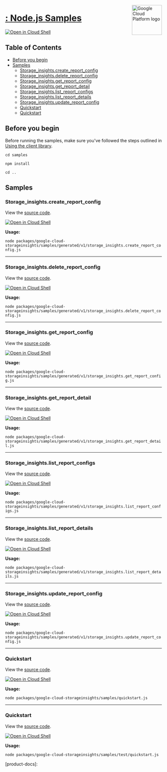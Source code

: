 [//]: # "This README.md file is auto-generated, all changes to this file will be lost."
[//]: # "To regenerate it, use `python -m synthtool`."
<img src="https://avatars2.githubusercontent.com/u/2810941?v=3&s=96" alt="Google Cloud Platform logo" title="Google Cloud Platform" align="right" height="96" width="96"/>

# [: Node.js Samples](https://github.com/googleapis/google-cloud-node)

[![Open in Cloud Shell][shell_img]][shell_link]



## Table of Contents

* [Before you begin](#before-you-begin)
* [Samples](#samples)
  * [Storage_insights.create_report_config](#storage_insights.create_report_config)
  * [Storage_insights.delete_report_config](#storage_insights.delete_report_config)
  * [Storage_insights.get_report_config](#storage_insights.get_report_config)
  * [Storage_insights.get_report_detail](#storage_insights.get_report_detail)
  * [Storage_insights.list_report_configs](#storage_insights.list_report_configs)
  * [Storage_insights.list_report_details](#storage_insights.list_report_details)
  * [Storage_insights.update_report_config](#storage_insights.update_report_config)
  * [Quickstart](#quickstart)
  * [Quickstart](#quickstart)

## Before you begin

Before running the samples, make sure you've followed the steps outlined in
[Using the client library](https://github.com/googleapis/google-cloud-node#using-the-client-library).

`cd samples`

`npm install`

`cd ..`

## Samples



### Storage_insights.create_report_config

View the [source code](https://github.com/googleapis/google-cloud-node/blob/main/packages/google-cloud-storageinsights/samples/generated/v1/storage_insights.create_report_config.js).

[![Open in Cloud Shell][shell_img]](https://console.cloud.google.com/cloudshell/open?git_repo=https://github.com/googleapis/google-cloud-node&page=editor&open_in_editor=packages/google-cloud-storageinsights/samples/generated/v1/storage_insights.create_report_config.js,samples/README.md)

__Usage:__


`node packages/google-cloud-storageinsights/samples/generated/v1/storage_insights.create_report_config.js`


-----




### Storage_insights.delete_report_config

View the [source code](https://github.com/googleapis/google-cloud-node/blob/main/packages/google-cloud-storageinsights/samples/generated/v1/storage_insights.delete_report_config.js).

[![Open in Cloud Shell][shell_img]](https://console.cloud.google.com/cloudshell/open?git_repo=https://github.com/googleapis/google-cloud-node&page=editor&open_in_editor=packages/google-cloud-storageinsights/samples/generated/v1/storage_insights.delete_report_config.js,samples/README.md)

__Usage:__


`node packages/google-cloud-storageinsights/samples/generated/v1/storage_insights.delete_report_config.js`


-----




### Storage_insights.get_report_config

View the [source code](https://github.com/googleapis/google-cloud-node/blob/main/packages/google-cloud-storageinsights/samples/generated/v1/storage_insights.get_report_config.js).

[![Open in Cloud Shell][shell_img]](https://console.cloud.google.com/cloudshell/open?git_repo=https://github.com/googleapis/google-cloud-node&page=editor&open_in_editor=packages/google-cloud-storageinsights/samples/generated/v1/storage_insights.get_report_config.js,samples/README.md)

__Usage:__


`node packages/google-cloud-storageinsights/samples/generated/v1/storage_insights.get_report_config.js`


-----




### Storage_insights.get_report_detail

View the [source code](https://github.com/googleapis/google-cloud-node/blob/main/packages/google-cloud-storageinsights/samples/generated/v1/storage_insights.get_report_detail.js).

[![Open in Cloud Shell][shell_img]](https://console.cloud.google.com/cloudshell/open?git_repo=https://github.com/googleapis/google-cloud-node&page=editor&open_in_editor=packages/google-cloud-storageinsights/samples/generated/v1/storage_insights.get_report_detail.js,samples/README.md)

__Usage:__


`node packages/google-cloud-storageinsights/samples/generated/v1/storage_insights.get_report_detail.js`


-----




### Storage_insights.list_report_configs

View the [source code](https://github.com/googleapis/google-cloud-node/blob/main/packages/google-cloud-storageinsights/samples/generated/v1/storage_insights.list_report_configs.js).

[![Open in Cloud Shell][shell_img]](https://console.cloud.google.com/cloudshell/open?git_repo=https://github.com/googleapis/google-cloud-node&page=editor&open_in_editor=packages/google-cloud-storageinsights/samples/generated/v1/storage_insights.list_report_configs.js,samples/README.md)

__Usage:__


`node packages/google-cloud-storageinsights/samples/generated/v1/storage_insights.list_report_configs.js`


-----




### Storage_insights.list_report_details

View the [source code](https://github.com/googleapis/google-cloud-node/blob/main/packages/google-cloud-storageinsights/samples/generated/v1/storage_insights.list_report_details.js).

[![Open in Cloud Shell][shell_img]](https://console.cloud.google.com/cloudshell/open?git_repo=https://github.com/googleapis/google-cloud-node&page=editor&open_in_editor=packages/google-cloud-storageinsights/samples/generated/v1/storage_insights.list_report_details.js,samples/README.md)

__Usage:__


`node packages/google-cloud-storageinsights/samples/generated/v1/storage_insights.list_report_details.js`


-----




### Storage_insights.update_report_config

View the [source code](https://github.com/googleapis/google-cloud-node/blob/main/packages/google-cloud-storageinsights/samples/generated/v1/storage_insights.update_report_config.js).

[![Open in Cloud Shell][shell_img]](https://console.cloud.google.com/cloudshell/open?git_repo=https://github.com/googleapis/google-cloud-node&page=editor&open_in_editor=packages/google-cloud-storageinsights/samples/generated/v1/storage_insights.update_report_config.js,samples/README.md)

__Usage:__


`node packages/google-cloud-storageinsights/samples/generated/v1/storage_insights.update_report_config.js`


-----




### Quickstart

View the [source code](https://github.com/googleapis/google-cloud-node/blob/main/packages/google-cloud-storageinsights/samples/quickstart.js).

[![Open in Cloud Shell][shell_img]](https://console.cloud.google.com/cloudshell/open?git_repo=https://github.com/googleapis/google-cloud-node&page=editor&open_in_editor=packages/google-cloud-storageinsights/samples/quickstart.js,samples/README.md)

__Usage:__


`node packages/google-cloud-storageinsights/samples/quickstart.js`


-----




### Quickstart

View the [source code](https://github.com/googleapis/google-cloud-node/blob/main/packages/google-cloud-storageinsights/samples/test/quickstart.js).

[![Open in Cloud Shell][shell_img]](https://console.cloud.google.com/cloudshell/open?git_repo=https://github.com/googleapis/google-cloud-node&page=editor&open_in_editor=packages/google-cloud-storageinsights/samples/test/quickstart.js,samples/README.md)

__Usage:__


`node packages/google-cloud-storageinsights/samples/test/quickstart.js`






[shell_img]: https://gstatic.com/cloudssh/images/open-btn.png
[shell_link]: https://console.cloud.google.com/cloudshell/open?git_repo=https://github.com/googleapis/google-cloud-node&page=editor&open_in_editor=samples/README.md
[product-docs]: 
